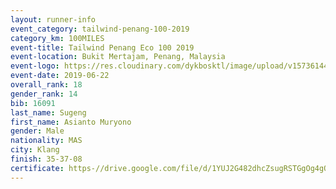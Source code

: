 ```yaml
--- 
layout: runner-info 
event_category: tailwind-penang-100-2019 
category_km: 100MILES 
event-title: Tailwind Penang Eco 100 2019 
event-location: Bukit Mertajam, Penang, Malaysia 
event-logo: https://res.cloudinary.com/dykbosktl/image/upload/v1573614442/Logo/Logo_gqlzi3.jpg 
event-date: 2019-06-22 
overall_rank: 18
gender_rank: 14
bib: 16091
last_name: Sugeng
first_name: Asianto Muryono
gender: Male
nationality: MAS
city: Klang
finish: 35-37-08
certificate: https-//drive.google.com/file/d/1YUJ2G482dhcZsugRSTGgOg4gOngFMKa2/view?usp=sharing
--- 
```

